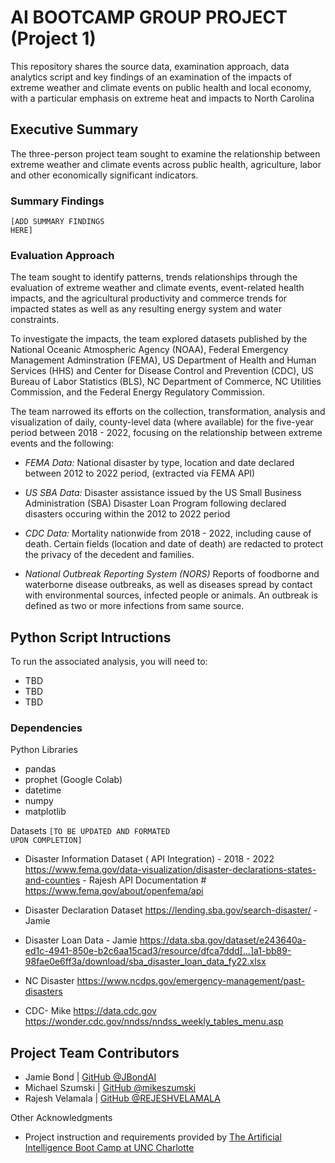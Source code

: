 # AI BOOTCAMP GROUP PROJECT (Project 1)
This repository shares the source data, examination approach, data analytics script and key findings of an examination of the impacts of extreme weather and climate events on public health and local economy, with a particular emphasis on extreme heat and impacts to North Carolina 

## Executive Summary
The three-person project team sought to examine the relationship between extreme weather and climate events across public health, agriculture, labor and other economically significant indicators.

### Summary Findings
<code style="color : name_color">[ADD SUMMARY FINDINGS HERE]</code>

### Evaluation Approach
The team sought to identify patterns, trends relationships through the evaluation of extreme weather and climate events, event-related health impacts, and the agricultural productivity and commerce trends for impacted states as well as any resulting energy system and water constraints. 
 
 To investigate the impacts, the team explored datasets published by the National Oceanic Atmospheric Agency (NOAA), Federal Emergency Management Adminstration (FEMA), US Department of Health and Human Services (HHS) and Center for Disease Control and Prevention (CDC), US Bureau of Labor Statistics (BLS), NC Department of Commerce, NC Utilities Commission, and the Federal Energy Regulatory Commission. 
 
 The team narrowed its efforts on the collection, transformation, analysis and visualization of daily, county-level data (where available) for the five-year period between 2018 - 2022, focusing on the relationship between extreme events and the following:

* _FEMA Data:_ National disaster by type, location and date declared between 2012 to 2022 period, (extracted via FEMA API)

* _US SBA Data:_ Disaster assistance issued by the US Small Business Administration (SBA) Disaster Loan Program following declared disasters occuring within the 2012 to 2022 period

* _CDC Data:_ Mortality nationwide from 2018 - 2022, including cause of death.  Certain fields (location and date of death) are redacted to protect the privacy of the decedent and families.

* _National Outbreak Reporting System (NORS)_ Reports of foodborne and waterborne disease outbreaks, as well as diseases spread by contact with environmental sources, infected people or animals.  An outbreak is defined as two or more infections from same source.



## Python Script Intructions
To run the associated analysis, you will need to:
* TBD
* TBD
* TBD

### Dependencies

Python Libraries
* pandas
* prophet (Google Colab)
* datetime
* numpy
* matplotlib

Datasets <code style="color : name_color">[TO BE UPDATED AND FORMATED UPON COMPLETION]</code>

* Disaster Information Dataset ( API Integration) - 2018 - 2022 
https://www.fema.gov/data-visualization/disaster-declarations-states-and-counties  - Rajesh
API Documentation # https://www.fema.gov/about/openfema/api

* Disaster Declaration Dataset 
https://lending.sba.gov/search-disaster/ - Jamie

* Disaster Loan Data - Jamie
https://data.sba.gov/dataset/e243640a-ed1c-4941-850e-b2c6aa15cad3/resource/dfca7ddd[…]a1-bb89-98fae0e6ff3a/download/sba_disaster_loan_data_fy22.xlsx

* NC Disaster
https://www.ncdps.gov/emergency-management/past-disasters

* CDC- Mike
https://data.cdc.gov
https://wonder.cdc.gov/nndss/nndss_weekly_tables_menu.asp



## Project Team Contributors
* Jamie Bond | [GitHub @JBondAI](https://github.com/jbondAI/) 
* Michael Szumski | [GitHub @mikeszumski](https://github.com/mikeszumski/)
* Rajesh Velamala | [GitHub @REJESHVELAMALA](https://github.com/rajeshvelamala/)

Other Acknowledgments
* Project instruction and requirements provided by [The Artificial Intelligence Boot Camp at UNC Charlotte](https://bootcamp.charlotte.edu/artificial-intelligence/)

